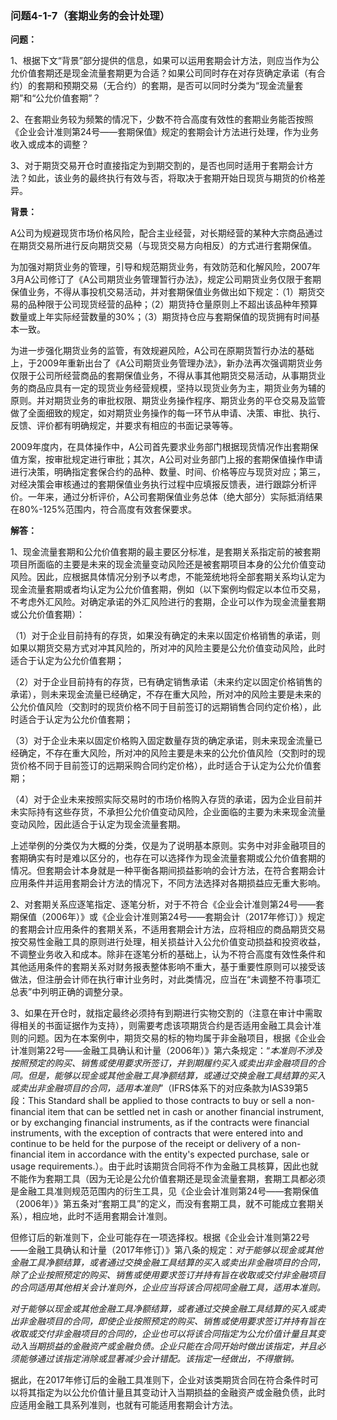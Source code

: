 ### 问题4-1-7（套期业务的会计处理）

**问题：**

1、根据下文“背景”部分提供的信息，如果可以运用套期会计方法，则应当作为公允价值套期还是现金流量套期更为合适？如果公司同时存在对存货确定承诺（有合约）的套期和预期交易（无合约）的套期，是否可以同时分类为“现金流量套期”和“公允价值套期”？

2、在套期业务较为频繁的情况下，少数不符合高度有效性的套期业务能否按照《企业会计准则第24号——套期保值》规定的套期会计方法进行处理，作为业务收入或成本的调整？

3、对于期货交易开仓时直接指定为到期交割的，是否也同时适用于套期会计方法？如此，该业务的最终执行有效与否，将取决于套期开始日现货与期货的价格差异。

**背景：**

A公司为规避现货市场价格风险，配合主业经营，对长期经营的某种大宗商品通过在期货交易所进行反向期货交易（与现货交易方向相反）的方式进行套期保值。

为加强对期货业务的管理，引导和规范期货业务，有效防范和化解风险，2007年3月A公司修订了《A公司期货业务管理暂行办法》，规定公司期货业务仅限于套期保值业务，不得从事投机交易活动，并对套期保值业务做出如下规定：（1）期货交易的品种限于公司现货经营的品种；（2）期货持仓量原则上不超出该品种年预算数量或上年实际经营数量的30%；（3）期货持仓应与套期保值的现货拥有时间基本一致。

为进一步强化期货业务的监管，有效规避风险，A公司在原期货暂行办法的基础上，于2009年重新出台了《A公司期货业务管理办法》，新办法再次强调期货业务仅限于公司所经营商品的套期保值业务，不得从事其他期货交易活动，从事期货业务的商品应具有一定的现货业务经营规模，坚持以现货业务为主，期货业务为辅的原则。并对期货业务的审批权限、期货业务操作程序、期货业务的平仓交易及监管做了全面细致的规定，如对期货业务操作的每一环节从申请、决策、审批、执行、反馈、评价都有明确规定，并要求有相应的书面记录等等。

2009年度内，在具体操作中，A公司首先要求业务部门根据现货情况作出套期保值方案，按审批规定进行审批；其次，A公司对业务部门上报的套期保值操作申请进行决策，明确指定套保合约的品种、数量、时间、价格等应与现货对应；第三，对经决策会审核通过的套期保值业务执行过程中应填报反馈表，进行跟踪分析评价。一年来，通过分析评价，A公司套期保值业务总体（绝大部分）实际抵消结果在80%-125%范围内，符合高度有效套保要求。

**解答：**

1、现金流量套期和公允价值套期的最主要区分标准，是套期关系指定前的被套期项目所面临的主要是未来的现金流量变动风险还是被套期项目本身的公允价值变动风险。因此，应根据具体情况分别予以考虑，不能笼统地将全部套期关系均认定为现金流量套期或者均认定为公允价值套期，例如（以下案例均假定以本位币交易，不考虑外汇风险。对确定承诺的外汇风险进行的套期，企业可以作为现金流量套期或公允价值套期）：

（1）对于企业目前持有的存货，如果没有确定的未来以固定价格销售的承诺，则如果以期货交易方式对冲其风险的，所对冲的风险主要是公允价值变动风险，此时适合于认定为公允价值套期；

（2）对于企业目前持有的存货，已有确定销售承诺（未来约定以固定价格销售的承诺），则未来现金流量已经确定，不存在重大风险，所对冲的风险主要是未来的公允价值风险（交割时的现货价格不同于目前签订的远期销售合同约定价格），此时适合于认定为公允价值套期；

（3）对于企业未来以固定价格购入固定数量存货的确定承诺，则未来现金流量已经确定，不存在重大风险，所对冲的风险主要是未来的公允价值风险（交割时的现货价格不同于目前签订的远期采购合同约定价格），此时适合于认定为公允价值套期；

（4）对于企业未来按照实际交易时的市场价格购入存货的承诺，因为企业目前并未实际持有这些存货，不承担公允价值变动风险，企业面临的主要为未来现金流量变动风险，因此适合于认定为现金流量套期。

上述举例的分类仅为大概的分类，仅是为了说明基本原则。实务中对非金融项目的套期确实有时是难以区分的，也存在可以选择作为现金流量套期或公允价值套期的情况。但套期会计本身就是一种平衡各期间损益影响的会计方法，在符合套期会计应用条件并运用套期会计方法的情况下，不同方法选择对各期损益应无重大影响。

2、对套期关系应逐笔指定、逐笔分析，对于不符合《企业会计准则第24号——套期保值（2006年）》或《企业会计准则第24号——套期会计（2017年修订）》规定的套期会计应用条件的套期关系，不适用套期会计方法，应将相应的商品期货交易按交易性金融工具的原则进行处理，相关损益计入公允价值变动损益和投资收益，不调整业务收入和成本。除非在逐笔分析的基础上，认为不符合高度有效性条件和其他适用条件的套期关系对财务报表整体影响不重大，基于重要性原则可以接受该做法，但注册会计师在执行审计业务时，对此类情况，应当在“未调整不符事项汇总表”中列明正确的调整分录。

3、如果在开仓时，就指定最终必须持有到期进行实物交割的（注意在审计中需取得相关的书面证据作为支持），则需要考虑该项期货合约是否适用金融工具会计准则的问题。因为在本案例中，期货交易的标的物均属于非金融项目，根据《企业会计准则第22号——金融工具确认和计量（2006年）》第六条规定：“*本准则不涉及按照预定的购买、销售或使用要求所签订，并到期履约买入或卖出非金融项目的合同。但是，能够以现金或其他金融工具净额结算，或通过交换金融工具结算的买入或卖出非金融项目的合同，适用本准则*”（IFRS体系下的对应条款为IAS39第5段：This
Standard shall be applied to those contracts to buy or sell a non-financial item
that can be settled net in cash or another financial instrument, or by
exchanging financial instruments, as if the contracts were financial
instruments, with the exception of contracts that were entered into and continue
to be held for the purpose of the receipt or delivery of a non-financial item in
accordance with the entity's expected purchase, sale or usage
requirements.）。由于此时该期货合同将不作为金融工具核算，因此也就不能作为套期工具（因为无论是公允价值套期还是现金流量套期，套期工具都必须是金融工具准则规范范围内的衍生工具，见《企业会计准则第24号——套期保值（2006年）》第五条对“套期工具”的定义，而没有套期工具，就不可能成立套期关系），相应地，此时不适用套期会计准则。

但修订后的新准则下，企业可能存在一项选择权。根据《企业会计准则第22号——金融工具确认和计量（2017年修订）》第八条的规定：*对于能够以现金或其他金融工具净额结算，或者通过交换金融工具结算的买入或卖出非金融项目的合同，除了企业按照预定的购买、销售或使用要求签订并持有旨在收取或交付非金融项目的合同适用其他相关会计准则外，企业应当将该合同视同金融工具，适用本准则。*

*对于能够以现金或其他金融工具净额结算，或者通过交换金融工具结算的买入或卖出非金融项目的合同，即使企业按照预定的购买、销售或使用要求签订并持有旨在收取或交付非金融项目的合同的，企业也可以将该合同指定为公允价值计量且其变动入当期损益的金融资产或金融负债。企业只能在合同开始时做出该指定，并且必须能够通过该指定消除或显著减少会计错配。该指定一经做出，不得撤销。*

据此，在2017年修订后的金融工具准则下，企业对该类期货合同在符合条件时可以将其指定为以公允价值计量且其变动计入当期损益的金融资产或金融负债，此时应适用金融工具系列准则，也就有可能适用套期会计方法。